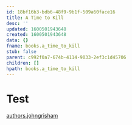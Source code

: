 ```yaml
---
id: 18bf16b3-bdb6-48f9-9b1f-509a60face16
title: A Time to Kill
desc: ''
updated: 1600501943648
created: 1600501943648
data: {}
fname: books.a_time_to_kill
stub: false
parent: c992f0a7-674b-4114-9033-2ef3c1d45706
children: []
hpath: books.a_time_to_kill
---
```

# Test

[authors.johngrisham](64470c1a-a2ce-4565-b542-453a35ce51f9)
